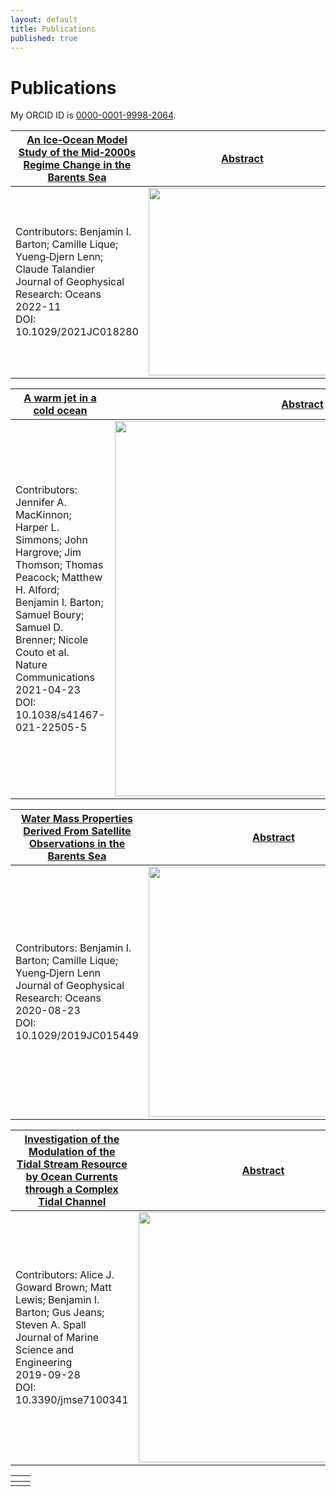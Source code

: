 ```yaml
---
layout: default
title: Publications
published: true
---
```


# Publications

My ORCID ID is [0000-0001-9998-2064](https://www.orcid.org/0000-0001-9998-2064).


| [An Ice‐Ocean Model Study of the Mid‐2000s Regime Change in the Barents Sea](https://agupubs.onlinelibrary.wiley.com/doi/10.1029/2021JC018280) | [Abstract](abstracts/ice-ocean "Over the satellite record, the Barents Sea winter maximum in sea ice extent has declined and was increasingly limited to areas north of the Polar Front after 2005 by warming Atlantic Water (AW) and Barents Sea Water (BSW). Sea ice extent here continues to garner interest, not least because it is associated with extreme winter weather in Europe and Asia. Previous model studies suggest there is a possibility that natural variability will cause southward re-expansion of the lost sea ice cover but reducing uncertainties requires a better understanding of the processes driving BSW variability. To address questions about BSW variability, we used a high-resolution model validated with observations over 1985–2014 to calculate the watermass transport, heat, and freshwater budgets within the central Barents Sea, south of the Polar Front. The model shows BSW volume minima events in years centering at 1990 and 2004, meaning a reduction in the Barents Sea's volume reservoir (also termed “memory”) of water that is consistent with historical BSW properties. Both events were preceded by extensive winter sea ice and substantial summer net sea ice melt. The event in 2004 was more extreme and led to warming AW occupying a greater volume in the Barents Sea after 2005. The reduced “memory” of BSW volume could impede a return to the more extensive winter sea ice regime and make further reduction in winter sea ice possible.") |
| --- | --- |
| Contributors: Benjamin I. Barton; Camille Lique; Yueng‐Djern Lenn; Claude Talandier <br>Journal of Geophysical Research: Oceans <br>2022-11 <br>DOI: 10.1029/2021JC018280 | <img src="https://agupubs.onlinelibrary.wiley.com/cms/asset/b9e2a774-7449-420f-8930-dd6feeaad051/jgrc25251-fig-0001-m.png" width=300px> |


| [A warm jet in a cold ocean](https://www.nature.com/articles/s41467-021-22505-5) | [Abstract](abstract/jet "Unprecedented quantities of heat are entering the Pacific sector of the Arctic Ocean through Bering Strait, particularly during summer months. Though some heat is lost to the atmosphere during autumn cooling, a significant fraction of the incoming warm, salty water subducts (dives beneath) below a cooler fresher layer of near-surface water, subsequently extending hundreds of kilometers into the Beaufort Gyre. Upward turbulent mixing of these sub-surface pockets of heat is likely accelerating sea ice melt in the region. This Pacific-origin water brings both heat and unique biogeochemical properties, contributing to a changing Arctic ecosystem. However, our ability to understand or forecast the role of this incoming water mass has been hampered by lack of understanding of the physical processes controlling subduction and evolution of this this warm water. Crucially, the processes seen here occur at small horizontal scales not resolved by regional forecast models or climate simulations; new parameterizations must be developed that accurately represent the physics. Here we present novel high resolution observations showing the detailed process of subduction and initial evolution of warm Pacific-origin water in the southern Beaufort Gyre.") |
| --- | --- |
| Contributors: Jennifer A. MacKinnon; Harper L. Simmons; John Hargrove; Jim Thomson; Thomas Peacock; Matthew H. Alford; Benjamin I. Barton; Samuel Boury; Samuel D. Brenner; Nicole Couto et al. <br>Nature Communications <br>2021-04-23 <br>DOI: 10.1038/s41467-021-22505-5 | <img src="https://media.springernature.com/lw685/springer-static/image/art%3A10.1038%2Fs41467-021-22505-5/MediaObjects/41467_2021_22505_Fig5_HTML.png?as=webp" width=600px> |


| [Water Mass Properties Derived From Satellite Observations in the Barents Sea](https://agupubs.onlinelibrary.wiley.com/doi/10.1029/2019JC015449) | [Abstract](abstracts/satellite "The Barents Sea is a region of deep water formation where Atlantic Water is converted into cooler, fresher Barents Sea Water. Barents Sea Water properties exhibit variability at seasonal, interannual, and decadal timescales. This variability is transferred to Arctic Intermediate Water, which eventually contributes to the deeper branch of the Atlantic meridional overturning circulation. Variations in Barents Sea Water properties are reflected in steric height (contribution of density to sea-level variations) that depends on heat and freshwater contents and is a quantity usually derived from in situ observations of water temperature, salinity, and pressure that remain sparse during winter in the Barents Sea. This analysis explores the utility of satellite observations for representing Barents Sea Water properties and identifying trends and sources of variability through novel methods. We present our methods for combining satellite observations of eustatic height (the contribution of mass to sea-level variations), sea surface height, and sea surface temperature, validated by in situ temperature and salinity profiles, to estimate steric height. We show that sea surface temperature is a good proxy for heat content in the upper part of the water column in the southeastern Barents Sea and that freshwater content can be reconstructed from satellite data. Our analysis indicates that most of the seasonality in Barents Sea Water properties arises from the balance between ocean heat transport and atmospheric heat flux, while its interannual variability is driven by heat and freshwater advection.") |
| --- | --- |
| Contributors: Benjamin I. Barton; Camille Lique; Yueng‐Djern Lenn <br>Journal of Geophysical Research: Oceans <br>2020-08-23 <br> DOI: 10.1029/2019JC015449 | <img src="https://agupubs.onlinelibrary.wiley.com/cms/asset/c6cfa34e-3f49-4dbc-9d6b-5b514991cd31/jgrc24071-fig-0003-m.png" width="400"> |

| [Investigation of the Modulation of the Tidal Stream Resource by Ocean Currents through a Complex Tidal Channel](https://www.mdpi.com/2077-1312/7/10/341) | [Abstract](abstracts/indonesia "Tidal energy has the opportunity to bring reliable electricity to remote regions in the world. A resource assessment, including the response of the tidal stream resource to fluctuations in the Indonesian Through Flow (ITF) is performed using the Regional Ocean Modelling System (ROMS) to simulate four different scenarios for flow through the Lombok Strait in Indonesia. Tidal currents simulated with a variable ITF are compared against a tide-only (TO) simulation to identify how the ITF spatially changes the resource across the Lombok Strait. We find that the uncertainty in the tidal currents from the TO simulation is 50% greater than the variable ITF simulation. To identify change to resource, surface velocities from Strong ITF and Weak ITF scenarios are considered. As a result of the fluctuations in the ITF, certain characteristics, such as the asymmetry and magnitude, of the tidal current vary greatly. However, the magnitude of change is variable, with regions to the west of the strait experiencing greater modulation than in the east, suggesting that resource uncertainty can be minimised with selective site positioning.") |
| --- | --- |
| Contributors: Alice J. Goward Brown; Matt Lewis; Benjamin I. Barton; Gus Jeans; Steven A. Spall <br>Journal of Marine Science and Engineering <br>2019-09-28 <br>DOI: 10.3390/jmse7100341 | <img src="https://www.mdpi.com/jmse/jmse-07-00341/article_deploy/html/images/jmse-07-00341-g003-550.jpg" width="400"> |

| []() | []() |
| --- | --- |
|  |  |
